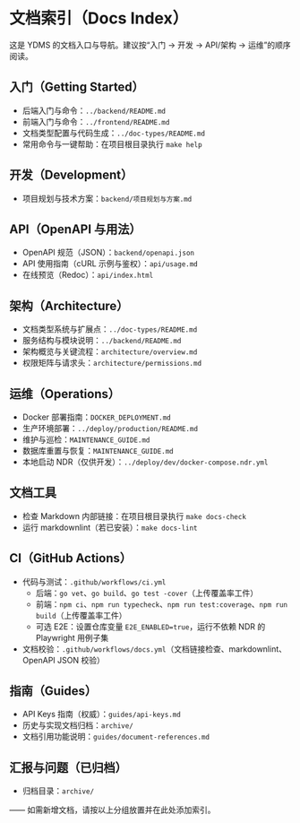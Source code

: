  # 文档索引（Docs Index）

 这是 YDMS 的文档入口与导航。建议按“入门 → 开发 → API/架构 → 运维”的顺序阅读。

 ## 入门（Getting Started）
 - 后端入门与命令：`../backend/README.md`
 - 前端入门与命令：`../frontend/README.md`
 - 文档类型配置与代码生成：`../doc-types/README.md`
 - 常用命令与一键帮助：在项目根目录执行 `make help`

 ## 开发（Development）
 - 项目规划与技术方案：`backend/项目规划与方案.md`

## API（OpenAPI 与用法）
- OpenAPI 规范（JSON）：`backend/openapi.json`
- API 使用指南（cURL 示例与鉴权）：`api/usage.md`
- 在线预览（Redoc）：`api/index.html`

## 架构（Architecture）
- 文档类型系统与扩展点：`../doc-types/README.md`
- 服务结构与模块说明：`../backend/README.md`
- 架构概览与关键流程：`architecture/overview.md`
- 权限矩阵与请求头：`architecture/permissions.md`

## 运维（Operations）
- Docker 部署指南：`DOCKER_DEPLOYMENT.md`
- 生产环境部署：`../deploy/production/README.md`
- 维护与巡检：`MAINTENANCE_GUIDE.md`
- 数据库重置与恢复：`MAINTENANCE_GUIDE.md`
 - 本地启动 NDR（仅供开发）：`../deploy/dev/docker-compose.ndr.yml`

## 文档工具
- 检查 Markdown 内部链接：在项目根目录执行 `make docs-check`
- 运行 markdownlint（若已安装）：`make docs-lint`

## CI（GitHub Actions）
- 代码与测试：`.github/workflows/ci.yml`
  - 后端：`go vet`、`go build`、`go test -cover`（上传覆盖率工件）
  - 前端：`npm ci`、`npm run typecheck`、`npm run test:coverage`、`npm run build`（上传覆盖率工件）
  - 可选 E2E：设置仓库变量 `E2E_ENABLED=true`，运行不依赖 NDR 的 Playwright 用例子集
- 文档校验：`.github/workflows/docs.yml`（文档链接检查、markdownlint、OpenAPI JSON 校验）

## 指南（Guides）
- API Keys 指南（权威）：`guides/api-keys.md`
- 历史与实现文档归档：`archive/`
- 文档引用功能说明：`guides/document-references.md`

## 汇报与问题（已归档）
- 归档目录：`archive/`

 —— 如需新增文档，请按以上分组放置并在此处添加索引。
